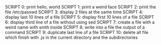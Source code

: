 SCRIPT 0: print hello, world
SCRIPT 1: print a weird face
SCRIPT 2: print the file /etc/passwd
SCRIPT 3: display 2 files at the same time
SCRIPT 4: display last 10 lines of a file
SCRIPT 5: display first 10 lines of a file
SCRIPT 6: display third line of a file without using sed
SCRIPT 7: create a file with a weird name with smth inside
SCRIPT 8: write into a file the output of a command
SCRIPT 9: duplicate last line of a file
SCRIPT 10: delete all file which finish with .js in the current directory and the subdirectories
